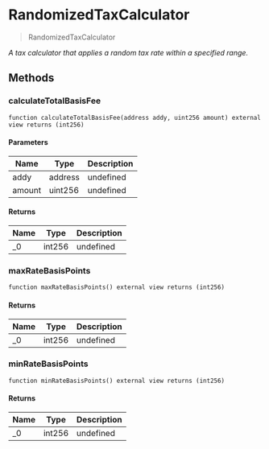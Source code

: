 # RandomizedTaxCalculator



> RandomizedTaxCalculator



*A tax calculator that applies a random tax rate within a specified range.*

## Methods

### calculateTotalBasisFee

```solidity
function calculateTotalBasisFee(address addy, uint256 amount) external view returns (int256)
```





#### Parameters

| Name | Type | Description |
|---|---|---|
| addy | address | undefined |
| amount | uint256 | undefined |

#### Returns

| Name | Type | Description |
|---|---|---|
| _0 | int256 | undefined |

### maxRateBasisPoints

```solidity
function maxRateBasisPoints() external view returns (int256)
```






#### Returns

| Name | Type | Description |
|---|---|---|
| _0 | int256 | undefined |

### minRateBasisPoints

```solidity
function minRateBasisPoints() external view returns (int256)
```






#### Returns

| Name | Type | Description |
|---|---|---|
| _0 | int256 | undefined |





